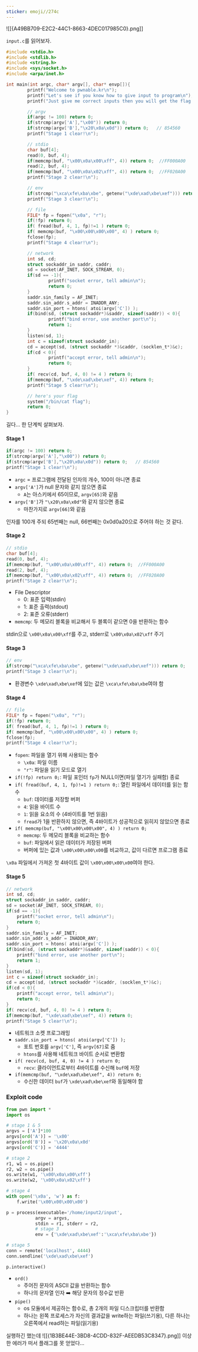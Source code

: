 ```yaml
---
sticker: emoji//274c
---
```

![[{A49BB709-E2C2-44C1-8663-4DEC017985C0}.png]]

`input.c`를 읽어보자.

```c
#include <stdio.h>
#include <stdlib.h>
#include <string.h>
#include <sys/socket.h>
#include <arpa/inet.h>

int main(int argc, char* argv[], char* envp[]){
        printf("Welcome to pwnable.kr\n");
        printf("Let's see if you know how to give input to program\n");
        printf("Just give me correct inputs then you will get the flag :)\n");

        // argv
        if(argc != 100) return 0;
        if(strcmp(argv['A'],"\x00")) return 0;
        if(strcmp(argv['B'],"\x20\x0a\x0d")) return 0;   // 854560
        printf("Stage 1 clear!\n");

        // stdio
        char buf[4];
        read(0, buf, 4);
        if(memcmp(buf, "\x00\x0a\x00\xff", 4)) return 0;  //FF000A00
        read(2, buf, 4);
        if(memcmp(buf, "\x00\x0a\x02\xff", 4)) return 0;  //FF020A00
        printf("Stage 2 clear!\n");

        // env
        if(strcmp("\xca\xfe\xba\xbe", getenv("\xde\xad\xbe\xef"))) return 0;
        printf("Stage 3 clear!\n");

        // file
        FILE* fp = fopen("\x0a", "r");
        if(!fp) return 0;
        if( fread(buf, 4, 1, fp)!=1 ) return 0;
        if( memcmp(buf, "\x00\x00\x00\x00", 4) ) return 0;
        fclose(fp);
        printf("Stage 4 clear!\n");

        // network
        int sd, cd;
        struct sockaddr_in saddr, caddr;
        sd = socket(AF_INET, SOCK_STREAM, 0);
        if(sd == -1){
                printf("socket error, tell admin\n");
                return 0;
        }
        saddr.sin_family = AF_INET;
        saddr.sin_addr.s_addr = INADDR_ANY;
        saddr.sin_port = htons( atoi(argv['C']) );
        if(bind(sd, (struct sockaddr*)&saddr, sizeof(saddr)) < 0){
                printf("bind error, use another port\n");
                return 1;
        }
        listen(sd, 1);
        int c = sizeof(struct sockaddr_in);
        cd = accept(sd, (struct sockaddr *)&caddr, (socklen_t*)&c);
        if(cd < 0){
                printf("accept error, tell admin\n");
                return 0;
        }
        if( recv(cd, buf, 4, 0) != 4 ) return 0;
        if(memcmp(buf, "\xde\xad\xbe\xef", 4)) return 0;
        printf("Stage 5 clear!\n");

        // here's your flag
        system("/bin/cat flag");
        return 0;
}
```

길다...
한 단계씩 살펴보자.

#### Stage 1
```c
if(argc != 100) return 0;
if(strcmp(argv['A'],"\x00")) return 0;
if(strcmp(argv['B'],"\x20\x0a\x0d")) return 0;   // 854560
printf("Stage 1 clear!\n");
```
- `argc` = 프로그램에 전달된 인자의 개수, 100이 아니면 종료
- `argv['A']`가 null 문자와 같지 않으면 종료
	- `A`는 아스키에서 65이므로, `argv[65]`와 같음
- `argv['B']`가 `"\x20\x0a\x0d"`와 같지 않으면 종료
	- 마찬가지로 `argv[66]`와 같음

인자를 100개 주되 65번째는 null, 66번째는 0x0d0a20으로 주어야 하는 것 같다.


#### Stage 2
```c
// stdio
char buf[4];
read(0, buf, 4);
if(memcmp(buf, "\x00\x0a\x00\xff", 4)) return 0;  //FF000A00
read(2, buf, 4);
if(memcmp(buf, "\x00\x0a\x02\xff", 4)) return 0;  //FF020A00
printf("Stage 2 clear!\n");
```
-  File Descriptor
	- 0: 표준 입력(stdin)
	- 1: 표준 출력(stdout)
	- 2: 표준 오류(stderr)
- `memcmp`: 두 메모리 블록을 비교해서 두 블록이 같으면 0을 반환하는 함수

stdin으로 `\x00\x0a\x00\xff`를 주고, stderr로 `\x00\x0a\x02\xff` 주기


#### Stage 3
```c
// env
if(strcmp("\xca\xfe\xba\xbe", getenv("\xde\xad\xbe\xef"))) return 0;
printf("Stage 3 clear!\n");
```
- 환경변수 `\xde\xad\xbe\xef`에 있는 값은 `\xca\xfe\xba\xbe`여야 함


#### Stage 4
```c
// file
FILE* fp = fopen("\x0a", "r");
if(!fp) return 0;
if( fread(buf, 4, 1, fp)!=1 ) return 0;
if( memcmp(buf, "\x00\x00\x00\x00", 4) ) return 0;
fclose(fp);
printf("Stage 4 clear!\n");
```
- `fopen`: 파일을 열기 위해 사용되는 함수
	- `\x0a`: 파일 이름
	- `"r"`: 파일을 읽기 모드로 열기
- `if(!fp) return 0;`: 파일 포인터 `fp`가 NULL이면(파일 열기가 실패함) 종료
- `if( fread(buf, 4, 1, fp)!=1 ) return 0;`: 열린 파일에서 데이터를 읽는 함수
	- `buf`: 데이터를 저장할 버퍼
	- `4`: 읽을 바이트 수
	- `1`: 읽을 요소의 수 (4바이트를 1번 읽음)
	- `fread`가 1을 반환하지 않으면, 즉 4바이트가 성공적으로 읽히지 않았으면 종료
- `if( memcmp(buf, "\x00\x00\x00\x00", 4) ) return 0;`
	- `memcmp`: 두 메모리 블록을 비교하는 함수
	- `buf`: 파일에서 읽은 데이터가 저장된 버퍼
	- 버퍼에 있는 값과 `\x00\x00\x00\x00`를 비교하고, 값이 다르면 프로그램 종료

`\x0a` 파일에서 가져온 첫 4바이트 값이 `\x00\x00\x00\x00`여야 한다.


#### Stage 5
```c
// network
int sd, cd;
struct sockaddr_in saddr, caddr;
sd = socket(AF_INET, SOCK_STREAM, 0);
if(sd == -1){
	printf("socket error, tell admin\n");
	return 0;
}
saddr.sin_family = AF_INET;
saddr.sin_addr.s_addr = INADDR_ANY;
saddr.sin_port = htons( atoi(argv['C']) );
if(bind(sd, (struct sockaddr*)&saddr, sizeof(saddr)) < 0){
	printf("bind error, use another port\n");
	return 1;
}
listen(sd, 1);
int c = sizeof(struct sockaddr_in);
cd = accept(sd, (struct sockaddr *)&caddr, (socklen_t*)&c);
if(cd < 0){
	printf("accept error, tell admin\n");
	return 0;
}
if( recv(cd, buf, 4, 0) != 4 ) return 0;
if(memcmp(buf, "\xde\xad\xbe\xef", 4)) return 0;
printf("Stage 5 clear!\n");
```
- 네트워크 소켓 프로그래밍
- `saddr.sin_port = htons( atoi(argv['C']) );`
	- 포트 번호를 `argv['C']`, 즉 `argv[67]`로 줌
	- `htons`를 사용해 네트워크 바이트 순서로 변환함
- `if( recv(cd, buf, 4, 0) != 4 ) return 0;`
	- `recv`: 클라이언트로부터 4바이트를 수신해 `buf`에 저장
- `if(memcmp(buf, "\xde\xad\xbe\xef", 4)) return 0;`
	- 수신한 데이터 `buf`가 `\xde\xad\xbe\xef`와 동일해야 함


### Exploit code

```python
from pwn import *
import os

# stage 1 & 5
argvs = ['A']*100
argvs[ord('A')] = '\x00'
argvs[ord('B')] = '\x20\x0a\x0d'
argvs[ord('C')] = '4444'

# stage 2
r1, w1 = os.pipe()
r2, w2 = os.pipe()
os.write(w1, '\x00\x0a\x00\xff')
os.write(w2, '\x00\x0a\x02\xff')

# stage 4
with open('\x0a', 'w') as f:
	f.write('\x00\x00\x00\x00')

p = process(executable='/home/input2/input',
		   argv = argvs,
		   stdin = r1, stderr = r2,
		   # stage 3
		   env = {'\xde\xad\xbe\xef':'\xca\xfe\xba\xbe'})

# stage 5
conn = remote('localhost', 4444)
conn.sendline('\xde\xad\xbe\xef')

p.interactive()
```

- `ord()`
	- 주어진 문자의 ASCII 값을 반환하는 함수
	- 하나의 문자열 인자 ➡️ 해당 문자의 정수값 반환
- `pipe()`
	- os 모듈에서 제공하는 함수로, 총 2개의 파일 디스크립터를 반환함
	- 하나는 왼쪽 프로세스가 자신의 결과값을 write하는 파일(쓰기용), 다른 하나는 오른쪽에서 read하는 파일(읽기용)


실행하긴 했는데
![[{1B3BE44E-3BD8-4CDD-832F-AEEDB53C8347}.png]]
이상한 에러가 떠서 플래그를 못 얻었다...
